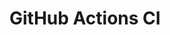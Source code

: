 # GitHub Actions CI







































































































































































































































































































































































































































































































































































































































































































































































































































































































































































































































































































































































































































































































































































































































































































































































































